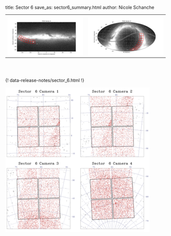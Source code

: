 title: Sector 6
save_as: sector6_summary.html
author: Nicole Schanche


<table>
  <tr>
    <th colspan="2" ></th>
  </tr>
  <tr>
    <td width="50%" style = "text-align: center;">
          <img class="img-responsive" style="max-width:100%;" src="images/sector-plots/tess_galactic_sector_006.png"> 
    </td>
    <td width="50%" style = "text-align: center;">
          <img class="img-responsive" style="max-width:100%;" src="images/sector-plots/tess_icrs_sector_006.png">
    </td>
  </tr>
</table>
<br></br>





{! data-release-notes/sector_6.html !}

<img class="img-responsive" style="max-width:90%;" src="images/sector-plots/sector-plots.006.jpeg">